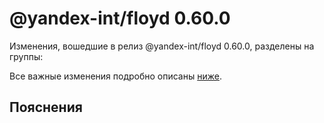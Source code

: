 # @yandex-int/floyd 0.60.0

<!-- ЧЕЛОВЕЧЕСКОЕ ВСТУПЛЕНИЕ -->

Изменения, вошедшие в релиз @yandex-int/floyd 0.60.0, разделены на группы:

Все важные изменения подробно описаны [ниже](#Пояснения).

## Пояснения

